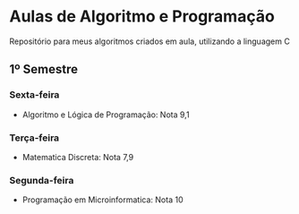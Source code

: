 # Aulas de Algoritmo e Programação
Repositório para meus algoritmos criados em aula, utilizando a linguagem C


## 1º Semestre 

### Sexta-feira

 - Algoritmo e Lógica de Programação: Nota 9,1

### Terça-feira

 - Matematica Discreta: Nota 7,9

### Segunda-feira

 - Programação em Microinformatica: Nota 10

